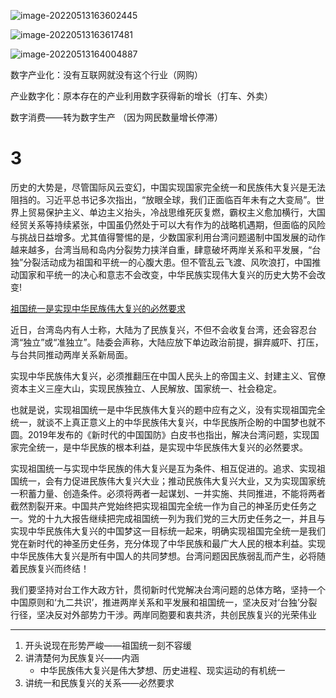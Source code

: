 ![image-20220513163602445](https://wangleidetuchuang.oss-cn-beijing.aliyuncs.com/img/image-20220513163602445.png)

![image-20220513163617481](https://wangleidetuchuang.oss-cn-beijing.aliyuncs.com/img/image-20220513163617481.png)

![image-20220513164004887](https://wangleidetuchuang.oss-cn-beijing.aliyuncs.com/img/image-20220513164004887.png)

数字产业化：没有互联网就没有这个行业（网购）

产业数字化：原本存在的产业利用数字获得新的增长（打车、外卖）

数字消费——转为数字生产 （因为网民数量增长停滞）



# 3

历史的大势是，尽管国际风云变幻，中国实现国家完全统一和民族伟大复兴是无法阻挡的。习近平总书记多次指出，“放眼全球，我们正面临百年未有之大变局”。世界上贸易保护主义、单边主义抬头，冷战思维死灰复燃，霸权主义愈加横行，大国经贸关系等持续紧张，中国虽仍然处于可以大有作为的战略机遇期，但面临的风险与挑战日益增多。尤其值得警惕的是，少数国家利用台湾问题遏制中国发展的动作越来越多，台湾当局和岛内分裂势力挟洋自重，肆意破坏两岸关系和平发展，“台独”分裂活动成为祖国和平统一的心腹大患。但不管乱云飞渡、风吹浪打，中国推动国家和平统一的决心和意志不会改变，中华民族实现伟大复兴的历史大势不会改变!

[祖国统一是实现中华民族伟大复兴的必然要求](https://cn.chinadaily.com.cn/a/202005/14/WS5ebc9ae3a310eec9c72b8c5b.html)

近日，台湾岛内有人士称，大陆为了民族复兴，不但不会收复台湾，还会容忍台湾“独立”或“准独立”。陆委会声称，大陆应放下单边政治前提，摒弃威吓、打压，与台共同推动两岸关系新局面。

实现中华民族伟大复兴，必须推翻压在中国人民头上的帝国主义、封建主义、官僚资本主义三座大山，实现民族独立、人民解放、国家统一、社会稳定。

也就是说，实现祖国统一是中华民族伟大复兴的题中应有之义，没有实现祖国完全统一，就谈不上真正意义上的中华民族伟大复兴，中华民族所企盼的中国梦也就不圆。2019年发布的《新时代的中国国防》白皮书也指出，解决台湾问题，实现国家完全统一，是中华民族的根本利益，是实现中华民族伟大复兴的必然要求。

实现祖国统一与实现中华民族的伟大复兴是互为条件、相互促进的。追求、实现祖国统一，会有力促进民族伟大复兴大业；推动民族伟大复兴大业，又为实现国家统一积蓄力量、创造条件。必须将两者一起谋划、一并实施、共同推进，不能将两者截然割裂开来。中国共产党始终把实现祖国完全统一作为自己的神圣历史任务之一。党的十九大报告继续把完成祖国统一列为我们党的三大历史任务之一，并且与实现中华民族伟大复兴的中国梦这一目标统一起来，明确实现祖国完全统一是我们党在新时代的神圣历史任务，充分体现了中华民族和最广大人民的根本利益。实现中华民族伟大复兴是所有中国人的共同梦想。台湾问题因民族弱乱而产生，必将随着民族复兴而终结！

我们要坚持对台工作大政方针，贯彻新时代党解决台湾问题的总体方略，坚持一个中国原则和‘九二共识’，推进两岸关系和平发展和祖国统一，坚决反对‘台独’分裂行径，坚决反对外部势力干涉。两岸同胞要和衷共济，共创民族复兴的光荣伟业





---

1. 开头说现在形势严峻——祖国统一刻不容缓
2. 讲清楚何为民族复兴——内涵
   - 中华民族伟大复兴是伟大梦想、历史进程、现实运动的有机统一
3. 讲统一和民族复兴的关系——必然要求
